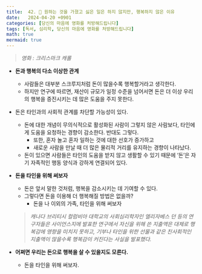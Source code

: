 ```yaml
---
title:  42. 🎄 원하는 것을 가졌고 싫은 일은 하지 않지만, 행복하지 않은 이유
date:   2024-04-20 +0901
categories: [당신의 마음에 영화를 처방해드립니다]
tags: [독서, 심리학, 당신의 마음에 영화를 처방해드립니다]
math: true
mermaid: true
---
```


> *영화 : 크리스마크 캐롤*
 
- **돈과 행복의 다소 이상한 관계**
    - 사람들은 대부분 스크루지처럼 돈이 많을수록 행복할거라고 생각한다.
    - 하지만 연구에 따르면, 재산이 규모가 일정 수준을 넘어서면 
    돈은 더 이상 우리의 행복을 증진시키는 데 많은 도움을 주지 못한다.

- 돈은 타인과의 사회적 관계를 차단할 가능성이 있다.
    - 돈에 대한 개념이 무의식적으로 활성화된 사람이 그렇지 않은 사람보다, 
    타인에게 도움을 요청하는 경향이 감소한다. 반대도 그렇다.
        - 또한, 혼자 놀고 혼자 일하는 것에 대한 선호가 증가하고
        - 새로운 사람을 만날 때 더 많은 물리적 거리를 유지하는 경향이 나타났다.
    - 돈이 있으면 사람들은 타인의 도움을 받지 않고 생활할 수 있기 때문에 
    ‘돈’은 자기 자족적인 행동 양식과 강하게 연결되어 있다.

- **돈을 타인을 위해 써보자**
    - 돈은 앞서 말한 것처럼, 행복을 감소시키는 데 기여할 수 있다.
    - 그렇다면 돈을 이용해 더 행복해질 방법은 없을까?
        - 돈을 나 이외의 가족, 타인을 위해 써보자
    
    > *캐나다 브리티시 컬럼비아 대학교의 사회심리학자인 엘리자베스 던 등의 연구자들은 사이언스지에 발표한 연구에서 자신을 위해 쓴 지출액은 대체로 행복감에 영향을 미치지 못하고, 기부나 타인을 위한 선물과 같은 친사회적인 지출액이 많을수록 행복감이 커진다는 사실을 발표했다.*
    
    
- **어쩌면 우리는 돈으로 행복을 살 수 있을지도 모른다.**
    - 돈을 타인을 위해 써보자.